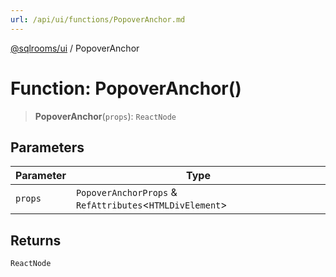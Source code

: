 ```yaml
---
url: /api/ui/functions/PopoverAnchor.md
---
```

[@sqlrooms/ui](../index.md) / PopoverAnchor

# Function: PopoverAnchor()

> **PopoverAnchor**(`props`): `ReactNode`

## Parameters

| Parameter | Type |
| ------ | ------ |
| `props` | `PopoverAnchorProps` & `RefAttributes`<`HTMLDivElement`> |

## Returns

`ReactNode`
